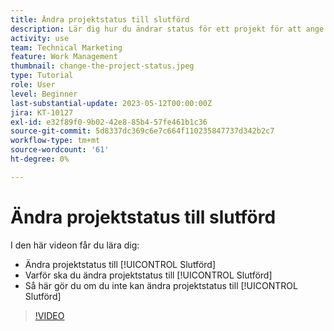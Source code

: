 ```yaml
---
title: Ändra projektstatus till slutförd
description: Lär dig hur du ändrar status för ett projekt för att ange att arbetet är slutfört.
activity: use
team: Technical Marketing
feature: Work Management
thumbnail: change-the-project-status.jpeg
type: Tutorial
role: User
level: Beginner
last-substantial-update: 2023-05-12T00:00:00Z
jira: KT-10127
exl-id: e32f89f0-9b02-42e8-85b4-57fe461b1c36
source-git-commit: 5d8337dc369c6e7c664f110235847737d342b2c7
workflow-type: tm+mt
source-wordcount: '61'
ht-degree: 0%

---
```


# Ändra projektstatus till slutförd

I den här videon får du lära dig:

* Ändra projektstatus till [!UICONTROL Slutförd]
* Varför ska du ändra projektstatus till [!UICONTROL Slutförd]
* Så här gör du om du inte kan ändra projektstatus till [!UICONTROL Slutförd]

>[!VIDEO](https://video.tv.adobe.com/v/3419336/?quality=12&learn=on)
